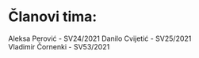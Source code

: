 # Članovi tima:
Aleksa Perović - SV24/2021 
Danilo Cvijetić - SV25/2021 <br />
Vladimir Čornenki - SV53/2021 <br/>
